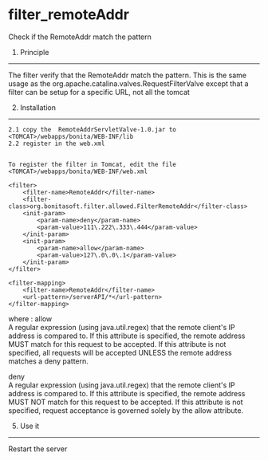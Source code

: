 # filter_remoteAddr
Check if the RemoteAddr match the pattern


1. Principle
-------------
The filter verify that the RemoteAddr match the pattern. This is the same usage as the org.apache.catalina.valves.RequestFilterValve except that a filter can be setup for a specific URL, not all the tomcat
 
2. Installation
---------------------------
	2.1 copy the  RemoteAddrServletValve-1.0.jar to <TOMCAT>/webapps/bonita/WEB-INF/lib
	2.2 register in the web.xml
	
	
	To register the filter in Tomcat, edit the file <TOMCAT>/webapps/bonita/WEB-INF/web.xml

	<filter>
		<filter-name>RemoteAddr</filter-name>
		<filter-class>org.bonitasoft.filter.allowed.FilterRemoteAddr</filter-class>		
		<init-param>
      		<param-name>deny</param-name>
      		<param-value>111\.222\.333\.444</param-value>
    	</init-param>   
		<init-param>
      		<param-name>allow</param-name>
      		<param-value>127\.0\.0\.1</param-value>
    	</init-param>
	</filter>

	<filter-mapping>
		<filter-name>RemoteAddr</filter-name>
		<url-pattern>/serverAPI/*</url-pattern>
	</filter-mapping>
	

where :
allow	
A regular expression (using java.util.regex) that the remote client's IP address is compared to. If this attribute is specified, the remote address MUST match for this request to be accepted. If this attribute is not specified, all requests will be accepted UNLESS the remote address matches a deny pattern.

deny	
A regular expression (using java.util.regex) that the remote client's IP address is compared to. If this attribute is specified, the remote address MUST NOT match for this request to be accepted. If this attribute is not specified, request acceptance is governed solely by the allow attribute.


5. Use it 
-----------
Restart the server
